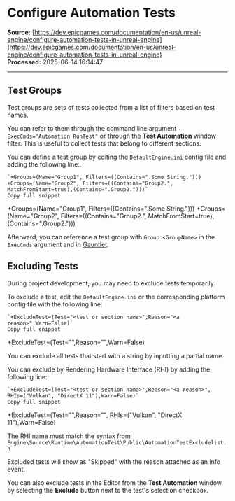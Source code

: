 # Configure Automation Tests

**Source:** [https://dev.epicgames.com/documentation/en-us/unreal-engine/configure-automation-tests-in-unreal-engine](https://dev.epicgames.com/documentation/en-us/unreal-engine/configure-automation-tests-in-unreal-engine)  
**Processed:** 2025-06-14 16:14:47

---

## Test Groups

Test groups are sets of tests collected from a list of filters based on test names.

You can refer to them through the command line argument `-ExecCmds="Automation RunTest"` or through the **Test Automation** window filter. This is useful to collect tests that belong to different sections.

You can define a test group by editing the `DefaultEngine.ini` config file and adding the following line:.

```
`+Groups=(Name="Group1", Filters=((Contains=".Some String."))) +Groups=(Name="Group2", Filters=((Contains="Group2.", MatchFromStart=true),(Contains=".Group2.")))`
Copy full snippet
```
+Groups=(Name="Group1", Filters=((Contains=".Some String."))) +Groups=(Name="Group2", Filters=((Contains="Group2.", MatchFromStart=true),(Contains=".Group2.")))

Afterward, you can reference a test group with `Group:<GroupName>` in the `ExecCmds` argument and in [Gauntlet](/documentation/en-us/unreal-engine/gauntlet-automation-framework-overview-in-unreal-engine).

## Excluding Tests

During project development, you may need to exclude tests temporarily.

To exclude a test, edit the `DefaultEngine.ini` or the corresponding platform config file with the following line:

```
`+ExcludeTest=(Test="<test or section name>",Reason="<a reason>",Warn=False)`
Copy full snippet
```
+ExcludeTest=(Test="<test or section name>",Reason="<a reason>",Warn=False)

You can exclude all tests that start with a string by inputting a partial name.

You can exclude by Rendering Hardware Interface (RHI) by adding the following line:

```
`+ExcludeTest=(Test="<test or section name>",Reason="<a reason>", RHIs=("Vulkan", "DirectX 11"),Warn=False)`
Copy full snippet
```
+ExcludeTest=(Test="<test or section name>",Reason="<a reason>", RHIs=("Vulkan", "DirectX 11"),Warn=False)

The RHI name must match the syntax from `Engine\Source\Runtime\AutomationTest\Public\AutomationTestExcludelist.h`

Excluded tests will show as "Skipped" with the reason attached as an info event.

You can also exclude tests in the Editor from the **Test Automation** window by selecting the **Exclude** button next to the test's selection checkbox.